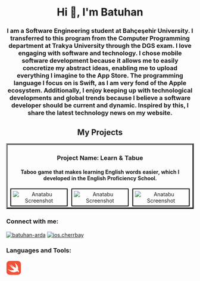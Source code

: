 <h1 align="center">Hi 👋, I'm Batuhan</h1>
<h3 align="center">I am a Software Engineering student at Bahçeşehir University. I transferred to this program from the Computer Programming department at Trakya University through the DGS exam. I love engaging with software and technology. I chose mobile software development because it allows me to easily concretize my abstract ideas, enabling me to upload everything I imagine to the App Store. The programming language I focus on is Swift, as I am very fond of the Apple ecosystem. Additionally, I enjoy keeping up with technological developments and global trends because I believe a software developer should be current and dynamic. Inspired by this, I share the latest technology news on my website.</h3>

<div align="center">
    <h2>My Projects</h2>
    <table border="3">
        <tr>
            <td align="center" valign="middle">
                <div class="project">
                    <h3>Project Name: Learn & Tabue</h3>
                    <h4>Taboo game that makes learning English words easier, which I developed in the English Proficiency School.</h4>
                    <div style="display: flex; gap: 10px; justify-content: center;">
                        <div style="border: 2px solid black; padding: 5px;">
                            <img width="110" src="https://i.hizliresim.com/tbgb20z.jpg" alt="Anatabu Screenshot">
                        </div>
                        <div style="border: 2px solid black; padding: 5px;">
                            <img width="110" src="https://i.hizliresim.com/rezyskb.jpg" alt="Anatabu Screenshot">
                        </div>
                        <div style="border: 2px solid black; padding: 5px;">
                            <img width="110" src="https://i.hizliresim.com/ftavn81.jpg" alt="Anatabu Screenshot">
                        </div>
                    </div>
                </div>
            </td>
        </tr>
    </table>
</div>

   
<h3 align="left">Connect with me:</h3>
<p align="left">
<a href="https://linkedin.com/in/batuhan-arda" target="blank"><img align="center" src="https://raw.githubusercontent.com/rahuldkjain/github-profile-readme-generator/master/src/images/icons/Social/linked-in-alt.svg" alt="batuhan-arda" height="30" width="40" /></a>
<a href="https://instagram.com/ios.cherrbay" target="blank"><img align="center" src="https://raw.githubusercontent.com/rahuldkjain/github-profile-readme-generator/master/src/images/icons/Social/instagram.svg" alt="ios.cherrbay" height="30" width="40" /></a>
</p>

<h3 align="left">Languages and Tools:</h3>
<p align="left">
  <a href="https://developer.apple.com/swift/" target="_blank" rel="noreferrer">
    <img src="https://raw.githubusercontent.com/devicons/devicon/master/icons/swift/swift-original.svg" alt="swift" width="40" height="40"/>
  </a>
</p>
